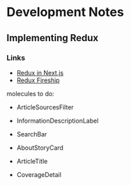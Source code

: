# Development Notes

## Implementing Redux

### Links

- [Redux in Next.js](https://redux.js.org/usage/nextjs)
- [Redux Fireship](https://www.youtube.com/watch?v=_shA5Xwe8_4)

molecules to do:

- ArticleSourcesFilter

- InformationDescriptionLabel
- SearchBar
- AboutStoryCard
- ArticleTitle
- CoverageDetail
